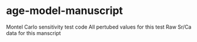 # age-model-manuscript
Montel Carlo sensitivity test code
All pertubed values for this test
Raw Sr/Ca data for this manscript
